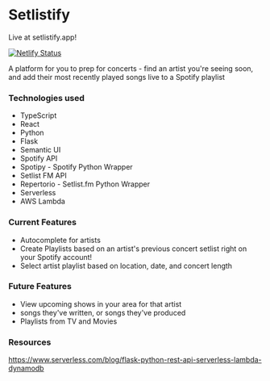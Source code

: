 # Setlistify
Live at setlistify.app!

[![Netlify Status](https://api.netlify.com/api/v1/badges/1ddc4b4f-68b8-410b-93a8-5f10c7fece4c/deploy-status)](https://app.netlify.com/sites/sleepy-roentgen-4c791e/deploys)

A platform for you to prep for concerts - find an artist you're seeing soon, and add their most recently played songs live to a Spotify playlist

### Technologies used
* TypeScript
* React
* Python
* Flask
* Semantic UI
* Spotify API
* Spotipy - Spotify Python Wrapper
* Setlist FM API
* Repertorio - Setlist.fm Python Wrapper
* Serverless
* AWS Lambda

### Current Features
* Autocomplete for artists
* Create Playlists based on an artist's previous concert setlist right on your Spotify account!
* Select artist playlist based on location, date, and concert length

### Future Features
* View upcoming shows in your area for that artist
* songs they've written, or songs they've produced
* Playlists from TV and Movies

### Resources
https://www.serverless.com/blog/flask-python-rest-api-serverless-lambda-dynamodb 
